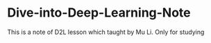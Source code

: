 # Dive-into-Deep-Learning-Note
This is a note of D2L lesson which taught by Mu Li. Only for studying
